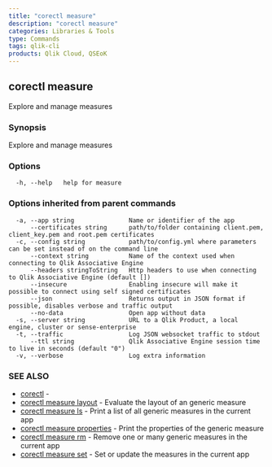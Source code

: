 ```yaml
---
title: "corectl measure"
description: "corectl measure"
categories: Libraries & Tools
type: Commands
tags: qlik-cli
products: Qlik Cloud, QSEoK
---
```

## corectl measure

Explore and manage measures

### Synopsis

Explore and manage measures

### Options

```
  -h, --help   help for measure
```

### Options inherited from parent commands

```
  -a, --app string               Name or identifier of the app
      --certificates string      path/to/folder containing client.pem, client_key.pem and root.pem certificates
  -c, --config string            path/to/config.yml where parameters can be set instead of on the command line
      --context string           Name of the context used when connecting to Qlik Associative Engine
      --headers stringToString   Http headers to use when connecting to Qlik Associative Engine (default [])
      --insecure                 Enabling insecure will make it possible to connect using self signed certificates
      --json                     Returns output in JSON format if possible, disables verbose and traffic output
      --no-data                  Open app without data
  -s, --server string            URL to a Qlik Product, a local engine, cluster or sense-enterprise
  -t, --traffic                  Log JSON websocket traffic to stdout
      --ttl string               Qlik Associative Engine session time to live in seconds (default "0")
  -v, --verbose                  Log extra information
```

### SEE ALSO

* [corectl](/libraries-and-tools/corectl)	 - 
* [corectl measure layout](/libraries-and-tools/corectl-measure-layout)	 - Evaluate the layout of an generic measure
* [corectl measure ls](/libraries-and-tools/corectl-measure-ls)	 - Print a list of all generic measures in the current app
* [corectl measure properties](/libraries-and-tools/corectl-measure-properties)	 - Print the properties of the generic measure
* [corectl measure rm](/libraries-and-tools/corectl-measure-rm)	 - Remove one or many generic measures in the current app
* [corectl measure set](/libraries-and-tools/corectl-measure-set)	 - Set or update the measures in the current app

